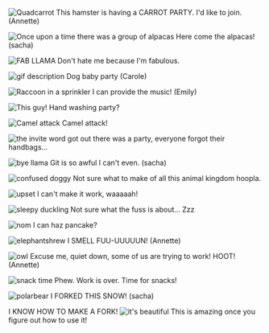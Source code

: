 <!--begin team ponies-->

<!--end team ponies-->
<!--begin team bunnies-->

<!--end team bunnies-->
<!--begin team tigers-->

<!--end team tigers-->
<!--begin team alpacas-->
![Quadcarrot](http://gifsec.com/wp-content/uploads/GIF/2014/04/GIF-Hamster-Eats-Carrots.gif)
This hamster is having a CARROT PARTY. I'd like to join. (Annette)

![Once upon a time there was a group of alpacas](http://media.giphy.com/media/zMtBVZPCqlLUY/giphy.gif)
Here come the alpacas! (sacha)

![FAB LLAMA](http://i.imgur.com/pm8gm.gif)
Don't hate me because I'm fabulous.

![gif description](http://i.imgur.com/AiVGEwP.gif)
Dog baby party (Carole)

![Raccoon in a sprinkler](http://img.pandawhale.com/22474-Raccoon-Harpist-pH0E.gif)
I can provide the music! (Emily)

![This guy!](http://31.media.tumblr.com/tumblr_mam3arXlMz1qz581wo2_250.gif)
Hand washing party?

![Camel attack](http://weknowgifs.com/wp-content/uploads/2013/03/jurassic-camel-attack-gif.gif)
Camel attack!

![the invite](https://i.chzbgr.com/maxW500/8232968448/h1DAE3B91/)
word got out there was a party, everyone forgot their handbags...

![bye llama](http://media.giphy.com/media/JVeaR3I5DWoJW/giphy.gif)
Git is so awful I can't even. (sacha)

![confused doggy](http://viralentertainment.org/wp-content/uploads/2014/01/2.-Shiba-Inu-Scout-the-Bat.gif)
Not sure what to make of all this animal kingdom hoopla. 

![upset](http://media.tumblr.com/tumblr_m9fz8kYUwc1rnm87e.gif)
I can't make it work, waaaaah!

![sleepy duckling](http://viralentertainment.org/wp-content/uploads/2014/01/9.-Sleeping-Duck.gif)
Not sure what the fuss is about... Zzz

![nom](http://37.media.tumblr.com/tumblr_m9skqxFbps1rxfqqzo2_250.gif)
I can haz pancake?

![elephantshrew](http://33.media.tumblr.com/73ec750cb8c64120749d6f7df4e80853/tumblr_mzvgflZfX71r4zr2vo2_r1_500.gif)
I SMELL FUU-UUUUUN! (Annette)

![owl](http://37.media.tumblr.com/25007fa61dae3637c0b0a12cc6d0490f/tumblr_n6qeivaZxV1s2yegdo1_400.gif)
Excuse me, quiet down, some of us are trying to work! HOOT! (Annette)

![snack time](http://viralentertainment.org/wp-content/uploads/2014/01/hamster-nom.gif)
Phew. Work is over. Time for snacks!

![polarbear](http://media.giphy.com/media/z4GbIUvi84T9m/giphy.gif)
I FORKED THIS SNOW! (sacha)


I KNOW HOW TO MAKE A FORK!
![it's beautiful](http://media.tumblr.com/tumblr_m9fxarz8iu1qbawqt.gif)
This is amazing once you figure out how to use it!

<!--end team alpacas-->
<!--begin team ducks-->

<!--end team ducks-->
